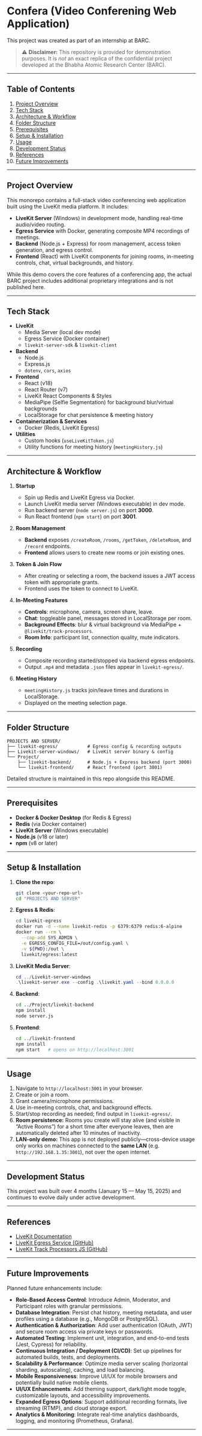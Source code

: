# Confera (Video Conferening Web Application)

This project was created as part of an internship at BARC.

> ⚠️ **Disclaimer:** This repository is provided for demonstration purposes. It is *not* an exact replica of the confidential project developed at the Bhabha Atomic Research Center (BARC).

---

## Table of Contents
1. [Project Overview](#project-overview)
2. [Tech Stack](#tech-stack)
3. [Architecture & Workflow](#architecture--workflow)
4. [Folder Structure](#folder-structure)
5. [Prerequisites](#prerequisites)
6. [Setup & Installation](#setup--installation)
7. [Usage](#usage)
8. [Development Status](#development-status)
9. [References](#references)
10. [Future Improvements](#future-improvements)

---

## Project Overview
This monorepo contains a full-stack video conferencing web application built using the LiveKit media platform. It includes:

- **LiveKit Server** (Windows) in development mode, handling real-time audio/video routing.
- **Egress Service** with Docker, generating composite MP4 recordings of meetings.
- **Backend** (Node.js + Express) for room management, access token generation, and egress control.
- **Frontend** (React) with LiveKit components for joining rooms, in-meeting controls, chat, virtual backgrounds, and history.

While this demo covers the core features of a conferencing app, the actual BARC project includes additional proprietary integrations and is not published here.

---

## Tech Stack
- **LiveKit**
  - Media Server (local dev mode)
  - Egress Service (Docker container)
  - `livekit-server-sdk` & `livekit-client`
- **Backend**
  - Node.js
  - Express.js
  - `dotenv`, `cors`, `axios`
- **Frontend**
  - React (v18)
  - React Router (v7)
  - LiveKit React Components & Styles
  - MediaPipe (Selfie Segmentation) for background blur/virtual backgrounds
  - LocalStorage for chat persistence & meeting history
- **Containerization & Services**
  - Docker (Redis, LiveKit Egress)
- **Utilities**
  - Custom hooks (`useLiveKitToken.js`)
  - Utility functions for meeting history (`meetingHistory.js`)

---

## Architecture & Workflow
1. **Startup**
   - Spin up Redis and LiveKit Egress via Docker.
   - Launch LiveKit media server (Windows executable) in dev mode.
   - Run backend server (`node server.js`) on port **3000**.
   - Run React frontend (`npm start`) on port **3001**.

2. **Room Management**
   - **Backend** exposes `/createRoom`, `/rooms`, `/getToken`, `/deleteRoom`, and `/record` endpoints.
   - **Frontend** allows users to create new rooms or join existing ones.

3. **Token & Join Flow**
   - After creating or selecting a room, the backend issues a JWT access token with appropriate grants.
   - Frontend uses the token to connect to LiveKit.

4. **In-Meeting Features**
   - **Controls**: microphone, camera, screen share, leave.
   - **Chat**: toggleable panel, messages stored in LocalStorage per room.
   - **Background Effects**: blur & virtual background via MediaPipe + `@livekit/track-processors`.
   - **Room Info**: participant list, connection quality, mute indicators.

5. **Recording**
   - Composite recording started/stopped via backend egress endpoints.
   - Output `.mp4` and metadata `.json` files appear in `livekit-egress/`.

6. **Meeting History**
   - `meetingHistory.js` tracks join/leave times and durations in LocalStorage.
   - Displayed on the meeting selection page.

---

## Folder Structure
```
PROJECTS AND SERVER/
├── livekit-egress/           # Egress config & recording outputs
├── Livekit-server-windows/   # LiveKit server binary & config
└── Project/
    ├── livekit-backend/      # Node.js + Express backend (port 3000)
    └── livekit-frontend/     # React frontend (port 3001)
```  

Detailed structure is maintained in this repo alongside this README.

---

## Prerequisites
- **Docker & Docker Desktop** (for Redis & Egress)
- **Redis** (via Docker container)
- **LiveKit Server** (Windows executable)
- **Node.js** (v18 or later)
- **npm** (v8 or later)


---

## Setup & Installation
1. **Clone the repo**:
   ```bash
   git clone <your-repo-url>
   cd "PROJECTS AND SERVER"
   ```

2. **Egress & Redis**:
   ```bash
   cd livekit-egress
   docker run -d --name livekit-redis -p 6379:6379 redis:6-alpine
   docker run --rm \
     --cap-add SYS_ADMIN \
     -e EGRESS_CONFIG_FILE=/out/config.yaml \
     -v ${PWD}:/out \
     livekit/egress:latest
   ```

3. **LiveKit Media Server**:
   ```powershell
   cd ../Livekit-server-windows
   .\livekit-server.exe --config .\livekit.yaml --bind 0.0.0.0
   ```

4. **Backend**:
   ```bash
   cd ../Project/livekit-backend
   npm install
   node server.js
   ```

5. **Frontend**:
   ```bash
   cd ../livekit-frontend
   npm install
   npm start   # opens on http://localhost:3001
   ```

---

## Usage
1. Navigate to `http://localhost:3001` in your browser.
2. Create or join a room.
3. Grant camera/microphone permissions.
4. Use in-meeting controls, chat, and background effects.
5. Start/stop recording as needed; find output in `livekit-egress/`.
6. **Room persistence:** Rooms you create will stay alive (and visible in “Active Rooms”) for a short time after everyone leaves, then are automatically deleted after 10 minutes of inactivity.  
7. **LAN-only demo:** This app is not deployed publicly—cross-device usage only works on machines connected to the **same LAN** (e.g. `http://192.168.1.35:3001`), not over the open internet.


---

## Development Status
This project was built over 4 months (January 15 — May 15, 2025) and continues to evolve daily under active development.

---

## References

- [LiveKit Documentation](https://docs.livekit.io/home/)
- [LiveKit Egress Service (GitHub)](https://github.com/livekit/egress)
- [LiveKit Track Processors JS (GitHub)](https://github.com/livekit/track-processors-js)

---

## Future Improvements
Planned future enhancements include:

- **Role-Based Access Control**: Introduce Admin, Moderator, and Participant roles with granular permissions.
- **Database Integration**: Persist chat history, meeting metadata, and user profiles using a database (e.g., MongoDB or PostgreSQL).
- **Authentication & Authorization**: Add user authentication (OAuth, JWT) and secure room access via private keys or passwords.
- **Automated Testing**: Implement unit, integration, and end-to-end tests (Jest, Cypress) for reliability.
- **Continuous Integration / Deployment (CI/CD)**: Set up pipelines for automated builds, tests, and deployments.
- **Scalability & Performance**: Optimize media server scaling (horizontal sharding, autoscaling), caching, and load balancing.
- **Mobile Responsiveness**: Improve UI/UX for mobile browsers and potentially build native mobile clients.
- **UI/UX Enhancements**: Add theming support, dark/light mode toggle, customizable layouts, and accessibility improvements.
- **Expanded Egress Options**: Support additional recording formats, live streaming (RTMP), and cloud storage export.
- **Analytics & Monitoring**: Integrate real-time analytics dashboards, logging, and monitoring (Prometheus, Grafana).

---

